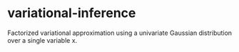 # variational-inference
Factorized variational approximation using a univariate Gaussian distribution over a single variable x.
